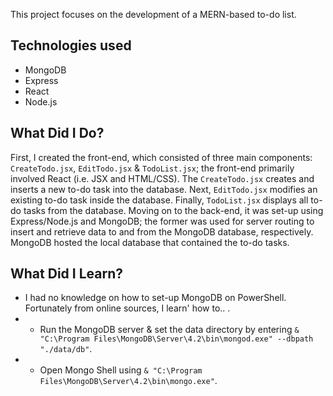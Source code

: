This project focuses on the development of a MERN-based to-do list.

## Technologies used

- MongoDB
- Express
- React
- Node.js

## What Did I Do?

First, I created the front-end, which consisted of three main components: `CreateTodo.jsx`, `EditTodo.jsx` & `TodoList.jsx`; the front-end primarily involved React (i.e. JSX and HTML/CSS). The `CreateTodo.jsx` creates and inserts a new to-do task into the database. Next, `EditTodo.jsx` modifies an existing to-do task inside the database. Finally, `TodoList.jsx` displays all to-do tasks from the database. Moving on to the back-end, it was set-up using Express/Node.js and MongoDB; the former was used for server routing to insert and retrieve data to and from the MongoDB database, respectively. MongoDB hosted the local database that contained the to-do tasks. 

## What Did I Learn?

- I had no knowledge on how to set-up MongoDB on PowerShell. Fortunately from online sources, I learn' how to.. .
- - Run the MongoDB server & set the data directory by entering `& "C:\Program Files\MongoDB\Server\4.2\bin\mongod.exe" --dbpath "./data/db"`.
- - Open Mongo Shell using `& "C:\Program Files\MongoDB\Server\4.2\bin\mongo.exe"`.